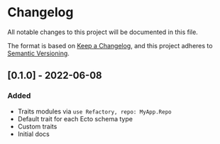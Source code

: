 # Changelog

All notable changes to this project will be documented in this file.

The format is based on [Keep a Changelog](https://keepachangelog.com/en/1.1.0/),
and this project adheres to [Semantic Versioning](https://semver.org/spec/v2.0.0.html).

## [0.1.0] - 2022-06-08

### Added

- Traits modules via `use Refactory, repo: MyApp.Repo`
- Default trait for each Ecto schema type
- Custom traits
- Initial docs
